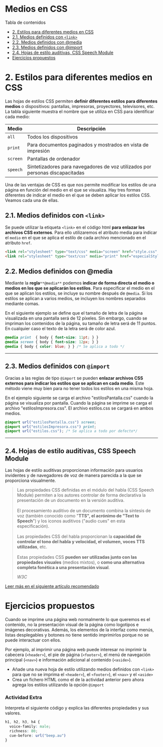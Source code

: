 # **Medios en CSS**

Tabla de contenidos

-   [2. Estilos para diferentes medios en CSS](#2-stilos-para-diferentes-medios-en-CSS)
-   [2.1. Medios definidos con `<link>`](#21-Medios-definidos-con-link)
-   [2.2. Medios definidos con @media](#22-Medios-definidos-con-media)
-   [2.3. Medios definidos con @import](#23-Medios-definidos-con-import)
-   [2.4. Hojas de estilo auditivas, CSS Speech Module](#24-Hojas-de-estilo-auditivas-CSS-Speech-Module)
-   [Ejercicios propuestos](#Ejercicios-propuestos)

# 2. Estilos para diferentes medios en CSS

Las hojas de estilos CSS permiten **definir diferentes estilos para diferentes medios** o dispositivos: pantallas, impresoras, proyectores, televisores, etc. La tabla siguiente muestra el nombre que se utiliza en CSS para identificar cada medio:

| Medio | Descripción |
| --- | --- |
| `all` | Todos los dispositivos |
| `print` | Para documentos paginados y mostrados en vista de impresión |
| `screen` | Pantallas de ordenador |
| `speech` | Sintetizadores para navegadores de voz utilizados por personas discapacitadas |

Una de las ventajas de CSS es que nos permite modificar los estilos de una página en función del medio en el que se visualiza. Hay tres formas diferentes de indicar el medio en el que se deben aplicar los estilos CSS. Veamos cada una de ellas.

## 2.1. Medios definidos con `<link>`

Se puede utilizar la etiqueta `<link>` en el código html **para enlazar los archivos CSS externos**. Para ello utilizaremos el atributo media para indicar el `medio` en el que se aplica el estilo de cada archivo mencionado en el atributo `href`.

```html
<link rel="stylesheet" type="text/css" media="screen" href="style.css" />
<link rel="stylesheet" type="text/css" media="print" href="especialStyle.css" />
```

## 2.2. Medios definidos con @media

Mediante la **regla**`**@media**` podemos **indicar de forma directa el medio o medios en los que se aplicarán los estilos**. Para especificar el medio en el que se aplican los estilos, se incluye su nombre después de `@media`. Si los estilos se aplican a varios medios, se incluyen los nombres separados mediante comas.

En el siguiente ejemplo se define que el tamaño de letra de la página visualizada en una pantalla será de 12 píxeles. Sin embargo, cuando se impriman los contenidos de la página, su tamaño de letra será de 11 puntos. En cualquier caso el texto de la letra será de color azul.

```css
@media print  { body { font-size: 11pt; } }
@media screen { body { font-size: 12px; } }
@media { body { color: blue; } } /* Se aplica a todo */
```

* * * * *

## 2.3. Medios definidos con `@import`

Gracias a las reglas de tipo `@import` se pueden **enlazar archivos CSS externos para indicar los estilos que se aplican en cada medio**. Este método viene muy bien para no tener todos los estilos en una misma hoja.

En el ejemplo siguiente se carga el archivo "estilosPantalla.css" cuando la página se visualiza por pantalla. Cuando la página se imprime se carga el archivo "estilosImpresora.css". El archivo estilos.css se cargará en ambos medios.

```css
@import url("estilosPantalla.css") screen;
@import url("estilosImpresora.css") print;
@import url("estilos.css"); /* Se aplica a todo por defecto*/
```
* * * * *

## 2.4. Hojas de estilo auditivas, CSS Speech Module

Las hojas de estilo auditivas proporcionan información para usuarios invidentes y de navegadores de voz de manera parecida a la que se proporciona visualmente.

> Las propiedades CSS definidas en el módulo del habla (CSS Speech Module) permiten a los autores controlar de forma declarativa la presentación de un documento en la versión auditiva.\
>\
> El procesamiento auditivo de un documento combina la síntesis de voz (también conocido como "**TTS", el acrónimo de "Text to Speech**") y los iconos auditivos ("audio cues" en esta especificación).\
>\
> Las propiedades CSS del habla proporcionan la **capacidad de controlar el tono del habla y velocidad, el volumen, voces TTS utilizadas**, etc.\
>\
> Estas propiedades CSS **pueden ser utilizadas junto con las propiedades visuales** (medios mixtos), o **como una alternativa completa fonética a una presentación visual**.
>
> *W3C*

[Leer más en el siguiente artículo recomendado](https://escss.blogspot.com/2012/06/css-speech-module-css-hablado.html)

# Ejercicios propuestos

Cuando se imprime una página web normalmente lo que queremos es el contenido, no la presentación visual de la página como logotipos e imágenes decorativas. Además, los elementos de la interfaz como menús, listas desplegables y botones no tiene sentido imprimirlos porque no se puede interactuar con ellos.

Por ejemplo, al imprimir una página web puede interesar no imprimir la cabecera (`<header>`), el pie de página (`<footer>`), el menú de navegación principal (`<nav>`) e información adicional al contenido (`<aside>`).

- Añade una nueva hoja de estilo utilizando medios definidos con `<link>` para que no se imprima el `<header>`), el `<footer>`), el `<nav>` y el `<aside>`
- Crea un fichero HTML como el de la actividad anterior pero ahora agrega los estilos utilizando la opción `@import`

### Actividad Extra

Interpreta el siguiente código y explica las diferentes propiedades y sus valores.

```css
h1, h2, h3, h4 {
  voice-family: male;
  richness: 80;
  cue-before: url("beep.au")
}
```